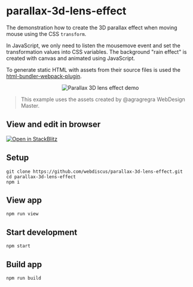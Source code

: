 # parallax-3d-lens-effect

The demonstration how to create the 3D parallax effect when moving mouse using the CSS `transform`.

In JavaScript, we only need to listen the mousemove event and set the transformation values into CSS variables.
The background "rain effect" is created with canvas and animated using JavaScript.

To generate static HTML with assets from their source files is used the [html-bundler-webpack-plugin](https://github.com/webdiscus/html-bundler-webpack-plugin).

<div style="text-align: center">
  <img src="docs/images/parallax-3d-lens-effect.gif" alt="Parallax 3D lens effect demo">
</div>

> This example uses the assets created by @agragregra WebDesign Master.

## View and edit in browser

[![Open in StackBlitz](https://developer.stackblitz.com/img/open_in_stackblitz.svg)](https://stackblitz.com/edit/parallax-3d-lens-effect?file=README.md)

## Setup
```
git clone https://github.com/webdiscus/parallax-3d-lens-effect.git
cd parallax-3d-lens-effect
npm i
```

## View app
```
npm run view
```

## Start development
```
npm start
```

## Build app
```
npm run build
```
